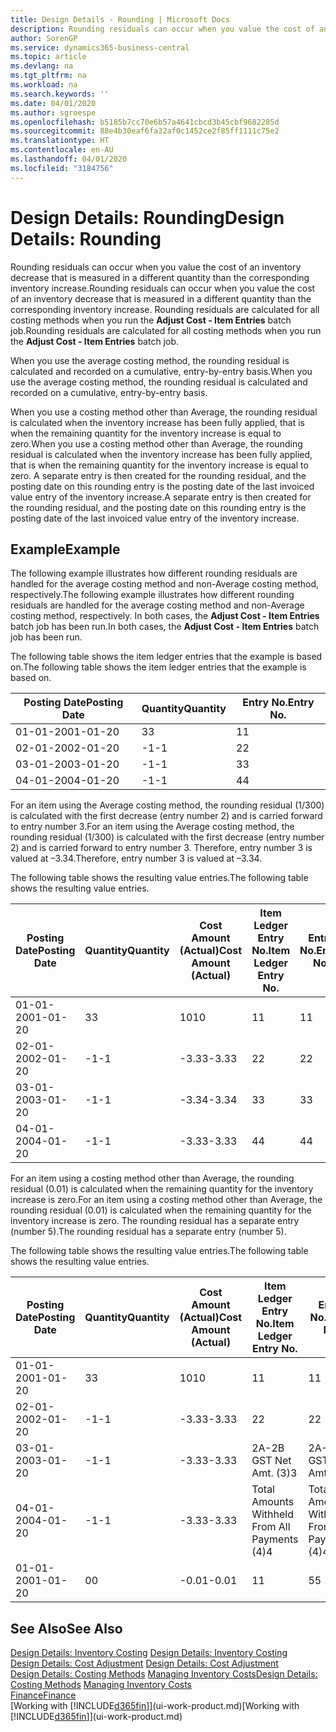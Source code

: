 ```yaml
---
title: Design Details - Rounding | Microsoft Docs
description: Rounding residuals can occur when you value the cost of an inventory decrease that is measured in a different quantity than the corresponding inventory increase. Rounding residuals are calculated for all costing methods when you run the **Adjust Cost - Item Entries** batch job.
author: SorenGP
ms.service: dynamics365-business-central
ms.topic: article
ms.devlang: na
ms.tgt_pltfrm: na
ms.workload: na
ms.search.keywords: ''
ms.date: 04/01/2020
ms.author: sgroespe
ms.openlocfilehash: b5185b7cc70e6b57a4641cbcd3b45cbf9682285d
ms.sourcegitcommit: 88e4b30eaf6fa32af0c1452ce2f85ff1111c75e2
ms.translationtype: HT
ms.contentlocale: en-AU
ms.lasthandoff: 04/01/2020
ms.locfileid: "3184756"
---
```

# <a name="design-details-rounding"></a><span data-ttu-id="bde08-104">Design Details: Rounding</span><span class="sxs-lookup"><span data-stu-id="bde08-104">Design Details: Rounding</span></span>
<span data-ttu-id="bde08-105">Rounding residuals can occur when you value the cost of an inventory decrease that is measured in a different quantity than the corresponding inventory increase.</span><span class="sxs-lookup"><span data-stu-id="bde08-105">Rounding residuals can occur when you value the cost of an inventory decrease that is measured in a different quantity than the corresponding inventory increase.</span></span> <span data-ttu-id="bde08-106">Rounding residuals are calculated for all costing methods when you run the **Adjust Cost - Item Entries** batch job.</span><span class="sxs-lookup"><span data-stu-id="bde08-106">Rounding residuals are calculated for all costing methods when you run the **Adjust Cost - Item Entries** batch job.</span></span>  

 <span data-ttu-id="bde08-107">When you use the average costing method, the rounding residual is calculated and recorded on a cumulative, entry-by-entry basis.</span><span class="sxs-lookup"><span data-stu-id="bde08-107">When you use the average costing method, the rounding residual is calculated and recorded on a cumulative, entry-by-entry basis.</span></span>  

 <span data-ttu-id="bde08-108">When you use a costing method other than Average, the rounding residual is calculated when the inventory increase has been fully applied, that is when the remaining quantity for the inventory increase is equal to zero.</span><span class="sxs-lookup"><span data-stu-id="bde08-108">When you use a costing method other than Average, the rounding residual is calculated when the inventory increase has been fully applied, that is when the remaining quantity for the inventory increase is equal to zero.</span></span> <span data-ttu-id="bde08-109">A separate entry is then created for the rounding residual, and the posting date on this rounding entry is the posting date of the last invoiced value entry of the inventory increase.</span><span class="sxs-lookup"><span data-stu-id="bde08-109">A separate entry is then created for the rounding residual, and the posting date on this rounding entry is the posting date of the last invoiced value entry of the inventory increase.</span></span>  

## <a name="example"></a><span data-ttu-id="bde08-110">Example</span><span class="sxs-lookup"><span data-stu-id="bde08-110">Example</span></span>  
 <span data-ttu-id="bde08-111">The following example illustrates how different rounding residuals are handled for the average costing method and non-Average costing method, respectively.</span><span class="sxs-lookup"><span data-stu-id="bde08-111">The following example illustrates how different rounding residuals are handled for the average costing method and non-Average costing method, respectively.</span></span> <span data-ttu-id="bde08-112">In both cases, the **Adjust Cost - Item Entries** batch job has been run.</span><span class="sxs-lookup"><span data-stu-id="bde08-112">In both cases, the **Adjust Cost - Item Entries** batch job has been run.</span></span>  

 <span data-ttu-id="bde08-113">The following table shows the item ledger entries that the example is based on.</span><span class="sxs-lookup"><span data-stu-id="bde08-113">The following table shows the item ledger entries that the example is based on.</span></span>  

|<span data-ttu-id="bde08-114">Posting Date</span><span class="sxs-lookup"><span data-stu-id="bde08-114">Posting Date</span></span>|<span data-ttu-id="bde08-115">Quantity</span><span class="sxs-lookup"><span data-stu-id="bde08-115">Quantity</span></span>|<span data-ttu-id="bde08-116">Entry No.</span><span class="sxs-lookup"><span data-stu-id="bde08-116">Entry No.</span></span>|  
|------------------|--------------|---------------|  
|<span data-ttu-id="bde08-117">01-01-20</span><span class="sxs-lookup"><span data-stu-id="bde08-117">01-01-20</span></span>|<span data-ttu-id="bde08-118">3</span><span class="sxs-lookup"><span data-stu-id="bde08-118">3</span></span>|<span data-ttu-id="bde08-119">1</span><span class="sxs-lookup"><span data-stu-id="bde08-119">1</span></span>|  
|<span data-ttu-id="bde08-120">02-01-20</span><span class="sxs-lookup"><span data-stu-id="bde08-120">02-01-20</span></span>|<span data-ttu-id="bde08-121">-1</span><span class="sxs-lookup"><span data-stu-id="bde08-121">-1</span></span>|<span data-ttu-id="bde08-122">2</span><span class="sxs-lookup"><span data-stu-id="bde08-122">2</span></span>|  
|<span data-ttu-id="bde08-123">03-01-20</span><span class="sxs-lookup"><span data-stu-id="bde08-123">03-01-20</span></span>|<span data-ttu-id="bde08-124">-1</span><span class="sxs-lookup"><span data-stu-id="bde08-124">-1</span></span>|<span data-ttu-id="bde08-125">3</span><span class="sxs-lookup"><span data-stu-id="bde08-125">3</span></span>|  
|<span data-ttu-id="bde08-126">04-01-20</span><span class="sxs-lookup"><span data-stu-id="bde08-126">04-01-20</span></span>|<span data-ttu-id="bde08-127">-1</span><span class="sxs-lookup"><span data-stu-id="bde08-127">-1</span></span>|<span data-ttu-id="bde08-128">4</span><span class="sxs-lookup"><span data-stu-id="bde08-128">4</span></span>|  

 <span data-ttu-id="bde08-129">For an item using the Average costing method, the rounding residual (1/300) is calculated with the first decrease (entry number 2) and is carried forward to entry number 3.</span><span class="sxs-lookup"><span data-stu-id="bde08-129">For an item using the Average costing method, the rounding residual (1/300) is calculated with the first decrease (entry number 2) and is carried forward to entry number 3.</span></span> <span data-ttu-id="bde08-130">Therefore, entry number 3 is valued at –3.34.</span><span class="sxs-lookup"><span data-stu-id="bde08-130">Therefore, entry number 3 is valued at –3.34.</span></span>  

 <span data-ttu-id="bde08-131">The following table shows the resulting value entries.</span><span class="sxs-lookup"><span data-stu-id="bde08-131">The following table shows the resulting value entries.</span></span>  

|<span data-ttu-id="bde08-132">Posting Date</span><span class="sxs-lookup"><span data-stu-id="bde08-132">Posting Date</span></span>|<span data-ttu-id="bde08-133">Quantity</span><span class="sxs-lookup"><span data-stu-id="bde08-133">Quantity</span></span>|<span data-ttu-id="bde08-134">Cost Amount (Actual)</span><span class="sxs-lookup"><span data-stu-id="bde08-134">Cost Amount (Actual)</span></span>|<span data-ttu-id="bde08-135">Item Ledger Entry No.</span><span class="sxs-lookup"><span data-stu-id="bde08-135">Item Ledger Entry No.</span></span>|<span data-ttu-id="bde08-136">Entry No.</span><span class="sxs-lookup"><span data-stu-id="bde08-136">Entry No.</span></span>|  
|------------------|--------------|----------------------------|---------------------------|---------------|  
|<span data-ttu-id="bde08-137">01-01-20</span><span class="sxs-lookup"><span data-stu-id="bde08-137">01-01-20</span></span>|<span data-ttu-id="bde08-138">3</span><span class="sxs-lookup"><span data-stu-id="bde08-138">3</span></span>|<span data-ttu-id="bde08-139">10</span><span class="sxs-lookup"><span data-stu-id="bde08-139">10</span></span>|<span data-ttu-id="bde08-140">1</span><span class="sxs-lookup"><span data-stu-id="bde08-140">1</span></span>|<span data-ttu-id="bde08-141">1</span><span class="sxs-lookup"><span data-stu-id="bde08-141">1</span></span>|  
|<span data-ttu-id="bde08-142">02-01-20</span><span class="sxs-lookup"><span data-stu-id="bde08-142">02-01-20</span></span>|<span data-ttu-id="bde08-143">-1</span><span class="sxs-lookup"><span data-stu-id="bde08-143">-1</span></span>|<span data-ttu-id="bde08-144">-3.33</span><span class="sxs-lookup"><span data-stu-id="bde08-144">-3.33</span></span>|<span data-ttu-id="bde08-145">2</span><span class="sxs-lookup"><span data-stu-id="bde08-145">2</span></span>|<span data-ttu-id="bde08-146">2</span><span class="sxs-lookup"><span data-stu-id="bde08-146">2</span></span>|  
|<span data-ttu-id="bde08-147">03-01-20</span><span class="sxs-lookup"><span data-stu-id="bde08-147">03-01-20</span></span>|<span data-ttu-id="bde08-148">-1</span><span class="sxs-lookup"><span data-stu-id="bde08-148">-1</span></span>|<span data-ttu-id="bde08-149">-3.34</span><span class="sxs-lookup"><span data-stu-id="bde08-149">-3.34</span></span>|<span data-ttu-id="bde08-150">3</span><span class="sxs-lookup"><span data-stu-id="bde08-150">3</span></span>|<span data-ttu-id="bde08-151">3</span><span class="sxs-lookup"><span data-stu-id="bde08-151">3</span></span>|  
|<span data-ttu-id="bde08-152">04-01-20</span><span class="sxs-lookup"><span data-stu-id="bde08-152">04-01-20</span></span>|<span data-ttu-id="bde08-153">-1</span><span class="sxs-lookup"><span data-stu-id="bde08-153">-1</span></span>|<span data-ttu-id="bde08-154">-3.33</span><span class="sxs-lookup"><span data-stu-id="bde08-154">-3.33</span></span>|<span data-ttu-id="bde08-155">4</span><span class="sxs-lookup"><span data-stu-id="bde08-155">4</span></span>|<span data-ttu-id="bde08-156">4</span><span class="sxs-lookup"><span data-stu-id="bde08-156">4</span></span>|  

 <span data-ttu-id="bde08-157">For an item using a costing method other than Average, the rounding residual (0.01) is calculated when the remaining quantity for the inventory increase is zero.</span><span class="sxs-lookup"><span data-stu-id="bde08-157">For an item using a costing method other than Average, the rounding residual (0.01) is calculated when the remaining quantity for the inventory increase is zero.</span></span> <span data-ttu-id="bde08-158">The rounding residual has a separate entry (number 5).</span><span class="sxs-lookup"><span data-stu-id="bde08-158">The rounding residual has a separate entry (number 5).</span></span>  

 <span data-ttu-id="bde08-159">The following table shows the resulting value entries.</span><span class="sxs-lookup"><span data-stu-id="bde08-159">The following table shows the resulting value entries.</span></span>  

|<span data-ttu-id="bde08-160">Posting Date</span><span class="sxs-lookup"><span data-stu-id="bde08-160">Posting Date</span></span>|<span data-ttu-id="bde08-161">Quantity</span><span class="sxs-lookup"><span data-stu-id="bde08-161">Quantity</span></span>|<span data-ttu-id="bde08-162">Cost Amount (Actual)</span><span class="sxs-lookup"><span data-stu-id="bde08-162">Cost Amount (Actual)</span></span>|<span data-ttu-id="bde08-163">Item Ledger Entry No.</span><span class="sxs-lookup"><span data-stu-id="bde08-163">Item Ledger Entry No.</span></span>|<span data-ttu-id="bde08-164">Entry No.</span><span class="sxs-lookup"><span data-stu-id="bde08-164">Entry No.</span></span>|  
|------------------|--------------|----------------------------|---------------------------|---------------|  
|<span data-ttu-id="bde08-165">01-01-20</span><span class="sxs-lookup"><span data-stu-id="bde08-165">01-01-20</span></span>|<span data-ttu-id="bde08-166">3</span><span class="sxs-lookup"><span data-stu-id="bde08-166">3</span></span>|<span data-ttu-id="bde08-167">10</span><span class="sxs-lookup"><span data-stu-id="bde08-167">10</span></span>|<span data-ttu-id="bde08-168">1</span><span class="sxs-lookup"><span data-stu-id="bde08-168">1</span></span>|<span data-ttu-id="bde08-169">1</span><span class="sxs-lookup"><span data-stu-id="bde08-169">1</span></span>|  
|<span data-ttu-id="bde08-170">02-01-20</span><span class="sxs-lookup"><span data-stu-id="bde08-170">02-01-20</span></span>|<span data-ttu-id="bde08-171">-1</span><span class="sxs-lookup"><span data-stu-id="bde08-171">-1</span></span>|<span data-ttu-id="bde08-172">-3.33</span><span class="sxs-lookup"><span data-stu-id="bde08-172">-3.33</span></span>|<span data-ttu-id="bde08-173">2</span><span class="sxs-lookup"><span data-stu-id="bde08-173">2</span></span>|<span data-ttu-id="bde08-174">2</span><span class="sxs-lookup"><span data-stu-id="bde08-174">2</span></span>|  
|<span data-ttu-id="bde08-175">03-01-20</span><span class="sxs-lookup"><span data-stu-id="bde08-175">03-01-20</span></span>|<span data-ttu-id="bde08-176">-1</span><span class="sxs-lookup"><span data-stu-id="bde08-176">-1</span></span>|<span data-ttu-id="bde08-177">-3.33</span><span class="sxs-lookup"><span data-stu-id="bde08-177">-3.33</span></span>|<span data-ttu-id="bde08-178">2A-2B GST Net Amt. (3)</span><span class="sxs-lookup"><span data-stu-id="bde08-178">3</span></span>|<span data-ttu-id="bde08-179">2A-2B GST Net Amt. (3)</span><span class="sxs-lookup"><span data-stu-id="bde08-179">3</span></span>|  
|<span data-ttu-id="bde08-180">04-01-20</span><span class="sxs-lookup"><span data-stu-id="bde08-180">04-01-20</span></span>|<span data-ttu-id="bde08-181">-1</span><span class="sxs-lookup"><span data-stu-id="bde08-181">-1</span></span>|<span data-ttu-id="bde08-182">-3.33</span><span class="sxs-lookup"><span data-stu-id="bde08-182">-3.33</span></span>|<span data-ttu-id="bde08-183">Total Amounts Withheld From All Payments (4)</span><span class="sxs-lookup"><span data-stu-id="bde08-183">4</span></span>|<span data-ttu-id="bde08-184">Total Amounts Withheld From All Payments (4)</span><span class="sxs-lookup"><span data-stu-id="bde08-184">4</span></span>|  
|<span data-ttu-id="bde08-185">01-01-20</span><span class="sxs-lookup"><span data-stu-id="bde08-185">01-01-20</span></span>|<span data-ttu-id="bde08-186">0</span><span class="sxs-lookup"><span data-stu-id="bde08-186">0</span></span>|<span data-ttu-id="bde08-187">-0.01</span><span class="sxs-lookup"><span data-stu-id="bde08-187">-0.01</span></span>|<span data-ttu-id="bde08-188">1</span><span class="sxs-lookup"><span data-stu-id="bde08-188">1</span></span>|<span data-ttu-id="bde08-189">5</span><span class="sxs-lookup"><span data-stu-id="bde08-189">5</span></span>|  

## <a name="see-also"></a><span data-ttu-id="bde08-190">See Also</span><span class="sxs-lookup"><span data-stu-id="bde08-190">See Also</span></span>  
 <span data-ttu-id="bde08-191">[Design Details: Inventory Costing](design-details-inventory-costing.md) </span><span class="sxs-lookup"><span data-stu-id="bde08-191">[Design Details: Inventory Costing](design-details-inventory-costing.md) </span></span>  
 <span data-ttu-id="bde08-192">[Design Details: Cost Adjustment](design-details-cost-adjustment.md) </span><span class="sxs-lookup"><span data-stu-id="bde08-192">[Design Details: Cost Adjustment](design-details-cost-adjustment.md) </span></span>  
 <span data-ttu-id="bde08-193">[Design Details: Costing Methods](design-details-costing-methods.md) [Managing Inventory Costs](finance-manage-inventory-costs.md)</span><span class="sxs-lookup"><span data-stu-id="bde08-193">[Design Details: Costing Methods](design-details-costing-methods.md) [Managing Inventory Costs](finance-manage-inventory-costs.md)</span></span>  
 [<span data-ttu-id="bde08-194">Finance</span><span class="sxs-lookup"><span data-stu-id="bde08-194">Finance</span></span>](finance.md)  
 <span data-ttu-id="bde08-195">[Working with [!INCLUDE[d365fin](includes/d365fin_md.md)]](ui-work-product.md)</span><span class="sxs-lookup"><span data-stu-id="bde08-195">[Working with [!INCLUDE[d365fin](includes/d365fin_md.md)]](ui-work-product.md)</span></span>
